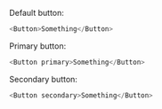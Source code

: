 Default button:

```js
<Button>Something</Button>
```

Primary button:
```js
<Button primary>Something</Button>
```

Secondary button:
```js
<Button secondary>Something</Button>
```